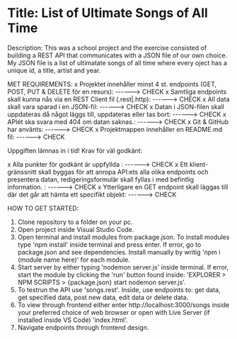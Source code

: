 # Title: List of Ultimate Songs of All Time

Description:
This was a school project and the exercise consisted of building a REST API that communicates with a JSON file of our own choice.
My JSON file is a list of ultimatate songs of all time where every oject has a unique id, a title, artist and year.

MET REQUIREMENTS:
x Projektet innehåller minst 4 st. endpoints (GET, POST, PUT & DELETE för en resurs): ------>  CHECK
x Samtliga endpoints skall kunna nås via en REST Client fil (.rest|.http): ------>  CHECK
x All data skall vara sparad i en JSON-fil: ------> CHECK
x Datan i JSON-filen skall uppdateras då något läggs till, uppdateras eller tas bort: ------> CHECK
x APIét ska svara med 404 om datan saknas.: ------>  CHECK
x Git & GitHub har använts: ------>  CHECK
x Projektmappen innehåller en README.md fil: ------>  CHECK

Uppgiften lämnas in i tid!
Krav för väl godkänt:

x Alla punkter för godkänt är uppfyllda : ------>  CHECK
x Ett klient-gränssnitt skall byggas för att anropa API:ets alla olika endpoints och presentera datan,
redigeringsformulär skall fyllas i med befintlig information. : ------>  CHECK
x Ytterligare en GET endpoint skall läggas till där det går att hämta ett specifikt objekt: ------>  CHECK

HOW TO GET STARTED:
1. Clone repository to a folder on your pc.
2. Open project inside Visual Studio Code.
3. Open terminal and install modules from package.json. To install modules type 'npm install' inside terminal and press enter.
   If error, go to package.json and see dependencies. Install manually by writig 'npm i (module name here)' for each module.
4. Start server by either typing 'nodemon server.js' inside terminal.
   If error, start the module by clicking the 'run' button found inside:
   'EXPLORER > NPM SCRIPTS > {package.json} start nodemon server.js'.
5. To testrun the API use 'songs.rest'. Inside, use endpoints to: get data, get specified data, post new data, edit data or delete data.
6. To view through frontend either enter http://localhost:3000/songs inside your preferred choice of web browser or
   open with Live Server (if installed inside VS Code) 'index.html'.
7. Navigate endpoints through frontend design.

